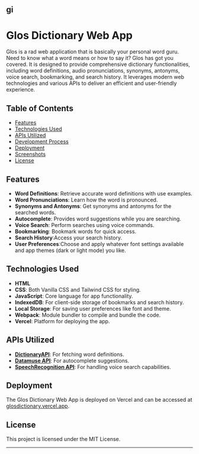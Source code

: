 gi
---

# Glos Dictionary Web App

Glos is a rad web application that is basically your personal word guru. Need to know what a word means or how to say it? Glos has got you covered. It is designed to provide comprehensive dictionary functionalities, including word definitions, audio pronunciations, synonyms, antonyms, voice search, bookmarking, and search history. It leverages modern web technologies and various APIs to deliver an efficient and user-friendly experience.

## Table of Contents
- [Features](#features)
- [Technologies Used](#technologies-used)
- [APIs Utilized](#apis-utilized)
- [Development Process](#development-process)
- [Deployment](#deployment)
- [Screenshots](#screenshots)
- [License](#license)

## Features
- **Word Definitions**: Retrieve accurate word definitions with use examples.
- **Word Pronunciations**: Learn how the word is pronounced.
- **Synonyms and Antonyms**: Get synonyms and antonyms for the searched words.
- **Autocomplete**: Provides word suggestions while you are searching.
- **Voice Search**: Perform searches using voice commands.
- **Bookmarking**: Bookmark words for quick access.
- **Search History**:Access your search history.
- **User Preferences**:Choose and apply whatever font settings available and app themes (dark or light mode) you like.

## Technologies Used
- **HTML**
- **CSS**: Both Vanilla CSS and Tailwind CSS for styling.
- **JavaScript**: Core language for app functionality.
- **IndexedDB**: For client-side storage of bookmarks and search history.
- **Local Storage**: For saving user preferences like font and theme.
- **Webpack**: Module bundler to compile and bundle the code.
- **Vercel**: Platform for deploying the app.

## APIs Utilized
- **[DictionaryAPI](https://dictionaryapi.dev/)**: For fetching word definitions.
- **[Datamuse API](https://www.datamuse.com/api/)**: For autocomplete suggestions.
- **[SpeechRecognition API](https://developer.mozilla.org/en-US/docs/Web/API/SpeechRecognition)**: For handling voice search capabilities.


## Deployment
The Glos Dictionary Web App is deployed on Vercel and can be accessed at [glosdictionary.vercel.app](https://glosdictionary.vercel.app).

## License
This project is licensed under the MIT License.

---
